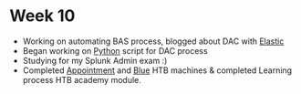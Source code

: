 # Week 10

* Working on automating BAS process, blogged about DAC with [Elastic](../../../cybersecurity/detection-as-code-dac/dac-with-elastic-siem.md)
* Began working on [Python](broken-reference) script for DAC process
* Studying for my Splunk Admin exam :)
* Completed [Appointment](broken-reference) and [Blue](broken-reference) HTB machines & completed Learning process HTB academy module.&#x20;
